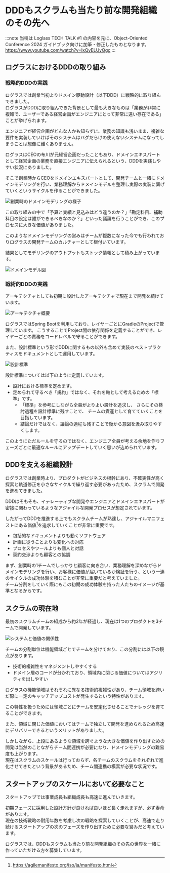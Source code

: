 # DDDもスクラムも当たり前な開発組織のその先へ

:::note
当稿は Loglass TECH TALK #1 の内容を元に、Object-Oriented Conference 2024 ガイドブック向けに加筆・修正したものとなります。
https://www.youtube.com/watch?v=IxQvELUvQgc
:::

## ログラスにおけるDDDの取り組み

### 戦略的DDDの実践

ログラスでは創業当初よりドメイン駆動設計（以下DDD）に戦略的に取り組んできました。  
ログラスがDDDに取り組んできた背景として最も大きなものは「業務が非常に複雑で、ユーザーである経営企画がエンジニアにとって非常に遠い存在である」ことが挙げられます。

エンジニアが経営企画がどんな人かも知らずに、業務の知識も浅いまま、複雑な要件を実装していけばそのシステムはバグだらけの使えないシステムになってしまうことは想像に難くありません。

ログラスはCEOの布川が元経営企画だったこともあり、ドメインエキスパートとして経営企画の業務を直接エンジニアに伝えられるという、DDDを実践しやすい状況にありました。

そこで創業時からCEOをドメインエキスパートとして、開発チームと一緒にドメインモデリングを行い、業務理解からドメインモデルを整理し実際の実装に繋げていくというサイクルを作ることができました。

![創業時のドメインモデリングの様子](https://github.com/ooc-dev/ooc2024_guidebook/assets/7043684/1b001a58-29cc-4a44-bde1-dc87ed3ff2c1)

この取り組みの中で「予算と実績と見込みはどう違うのか？」「勘定科目、補助科目の設定は誰ができるべきなのか？」といった議論を行うことができ、このプロセスに大きな価値がありました。

このようなドメインモデリングの営みはチームが複数になった今でも行われておりログラスの開発チームのカルチャーとして根付いています。

結果としてモデリングのアウトプットもストック情報として積み上がっています。

![ドメインモデル図](https://github.com/ooc-dev/ooc2024_guidebook/assets/7043684/222cffa2-ef6b-4564-a278-9a68bf720d67)

### 戦術的DDDの実践

アーキテクチャとしても初期に設計したアーキテクチャで現在まで開発を続けています。

![アーキテクチャ概要](https://github.com/ooc-dev/ooc2024_guidebook/assets/7043684/b940e31c-31a4-4ae0-93e0-ec54f0d01563)

ログラスではSpring Bootを利用しており、レイヤーごとにGradleのProjectで管理しています。
こうすることでProject間の依存関係を定義することができ、レイヤーごとの責務をコードレベルで守ることができます。

また、設計標準という形でDDDに関するもの以外も含めて実装のベストプラクティスをドキュメントとして運用しています。

![設計標準](https://github.com/ooc-dev/ooc2024_guidebook/assets/7043684/a249769c-7840-4e1c-97f1-8aac8420a8f8)

設計標準については以下のように定義しています。

- 設計における標準を定めます。
- 定められて守るべき「規約」ではなく、それを軸として考えるための「標準」です。
    - 「標準」を参考にしながら全員がよりよい設計を追求し、
      さらにその検討過程を設計標準に残すことで、
      チームの資産として育てていくことを目指しています。
    - 結論だけではなく、議論の過程も残すことで後から意図を汲み取りやすくします。

このようにただルールを守るのではなく、エンジニア全員が考える余地を作りフェーズごとに最適なルールにアップデートしていく思いが込められています。

## DDDを支える組織設計

ログラスでは創業時より、プロダクトがビジネスの根幹にあり、不確実性が高く探索と軌道修正を小さなサイクルで繰り返す必要があったため、スクラムで開発を進めてきました。

DDDはそもそも、イテレーティブな開発やエンジニアとドメインエキスパートが密接に関わっているようなアジャイルな開発プロセスが想定されています。

したがってDDDを推進する上でもスクラムチームが熟達し、アジャイルマニフェストにある価値[^1]を追求していくことが非常に重要です。

- 包括的なドキュメントよりも動くソフトウェア
- 計画に従うことよりも変化への対応
- プロセスやツールよりも個人と対話
- 契約交渉よりも顧客との協調

[^1]: https://agilemanifesto.org/iso/ja/manifesto.html

まず、創業時の1チームでしっかりと顧客に向き合い、業務理解を深めながらドメインモデリングを行い、お客様に価値が届いているか検証を行う、という一連のサイクルの成功体験を積むことが非常に重要だと考えていました。  
チーム分割をしていく際にもこの初期の成功体験を持った人たちのイメージが基準となるからです。

## スクラムの現在地

最初のスクラムチームの組成から約2年が経過し、現在は1つのプロダクトを3チームで開発しています。

![システムと価値の関係性](https://github.com/ooc-dev/ooc2024_guidebook/assets/7043684/3cbf9600-0cba-4f83-a4b9-9a00da9d8f45)

チームの分割単位は機能領域ごとでチームを分けており、この分割には以下の観点があります。

- 技術的複雑性をマネジメントしやすくする
- ドメイン層のコードが分かれており、領域内に閉じる価値についてはアジリティを出しやすい

ログラスの機能領域はそれぞれに異なる技術的複雑性があり、チーム領域を跨いだ際に一定のキャッチアップコストが発生するという特性があります。

この特性を扱うためには領域ごとにチームを安定化させることでナレッジを育てることができます。

また、領域に閉じた価値においてはチームで独立して開発を進められるため高速にデリバリーできるというメリットがありました。

しかしながら、上段にあるような領域を跨ぐような大きな価値を作り出すための開発は当然のことながらチーム間連携が必要になり、ドメインモデリングの難易度も上がります。  
現在はスクラムのスケールは行っておらず、各チームのスクラムをそれぞれで進化させてきたという背景があるため、チーム間連携の模索が必要な状況です。

## スタートアップのスケールにおいて必要なこと

スタートアップでは事業成長も組織成長も高速に進んでいきます。

初期フェーズに採用した設計方針が良ければ良いほど長く走れますが、必ず寿命があります。  
現在の技術戦略の耐用年数を考慮し次の戦略を探索していくことが、高速で走り続けるスタートアップの次のフェーズを作り出すために必要な営みだと考えています。

ログラスでは、DDDもスクラムも当たり前な開発組織のその先の世界を一緒に作っていただける方を募集しています。

